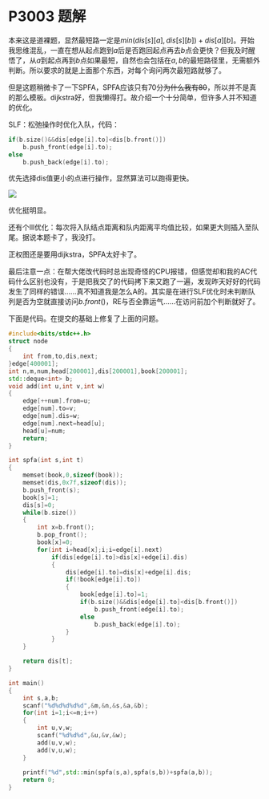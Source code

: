 # P3003 题解

本来这是道裸题，显然最短路一定是$min(dis[s][a],dis[s][b])+dis[a][b]$。开始我思维混乱，一直在想从起点跑到$a$后是否跑回起点再去$b$点会更快？但我及时醒悟了，从$a$到起点再到$b$点如果最短，自然也会包括在$a,b$的最短路径里，无需额外判断。所以要求的就是上面那个东西，对每个询问两次最短路就够了。

但是这题稍微卡了一下SPFA，SPFA应该只有70分~~为什么我有80~~，所以并不是真的那么模板。dijkstra好，但我懒得打。故介绍一个十分简单，但许多人并不知道的优化。

SLF：松弛操作时优化入队，代码：

```cpp
if(b.size()&&dis[edge[i].to]<dis[b.front()])
	b.push_front(edge[i].to);
else
	b.push_back(edge[i].to);
```


优先选择dis值更小的点进行操作，显然算法可以跑得更快。

![](https://cdn.luogu.com.cn/upload/image_hosting/56c4t4ou.png?x-oss-process=image/resize,m_lfit,h_170,w_225)

优化挺明显。

还有个lll优化：每次将入队结点距离和队内距离平均值比较，如果更大则插入至队尾。据说本题卡了，我没打。

正权图还是要用dijkstra，SPFA太好卡了。

最后注意一点：在帮大佬改代码时总出现奇怪的CPU报错，但感觉却和我的AC代码什么区别也没有，于是把我交了的代码拷下来又跑了一遍，发现昨天好好的代码发生了同样的错误……真不知道我是怎么A的。其实是在进行SLF优化时未判断队列是否为空就直接访问$b.front()$，RE与否全靠运气……在访问前加个判断就好了。

下面是代码。在提交的基础上修复了上面的问题。

```cpp
#include<bits/stdc++.h>
struct node
{
	int from,to,dis,next;
}edge[400001];
int n,m,num,head[200001],dis[200001],book[200001];
std::deque<int> b;
void add(int u,int v,int w)
{
	edge[++num].from=u;
	edge[num].to=v;
	edge[num].dis=w;
	edge[num].next=head[u];
	head[u]=num;
	return;
}

int spfa(int s,int t)
{
	memset(book,0,sizeof(book));
	memset(dis,0x7f,sizeof(dis));
	b.push_front(s);
	book[s]=1;
	dis[s]=0;
	while(b.size())
	{
		int x=b.front();
		b.pop_front();
		book[x]=0;
		for(int i=head[x];i;i=edge[i].next)
			if(dis[edge[i].to]>dis[x]+edge[i].dis)
			{
				dis[edge[i].to]=dis[x]+edge[i].dis;
				if(!book[edge[i].to])
				{
					book[edge[i].to]=1;
					if(b.size()&&dis[edge[i].to]<dis[b.front()])
						b.push_front(edge[i].to);
					else
						b.push_back(edge[i].to);
				}
			}
	}

	return dis[t];
}

int main()
{
	int s,a,b;
	scanf("%d%d%d%d%d",&m,&n,&s,&a,&b);
	for(int i=1;i<=m;i++)
	{
		int u,v,w;
		scanf("%d%d%d",&u,&v,&w);
		add(u,v,w);
		add(v,u,w);
	}
	
	printf("%d",std::min(spfa(s,a),spfa(s,b))+spfa(a,b));
	return 0;
}
```



